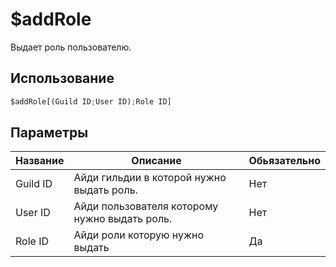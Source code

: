 # $addRole
Выдает роль пользователю.

## Использование
```py
$addRole[(Guild ID;User ID);Role ID]
```

## Параметры
| Название | Описание | Обьязательно |
| -------- | -------- | ------------ |
| Guild ID | Айди гильдии в которой нужно выдать роль. | Нет |
| User ID | Айди пользователя которому нужно выдать роль. | Нет |
| Role ID | Айди роли которую нужно выдать | Да |